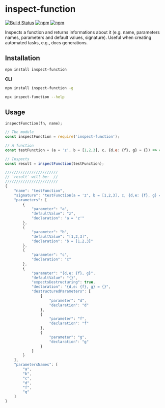# inspect-function

[![Build Status](https://api.travis-ci.org/DiegoZoracKy/inspect-function.svg)](https://travis-ci.org/DiegoZoracKy/inspect-function) [![npm](https://img.shields.io/npm/v/inspect-function.svg)]() [![npm](https://img.shields.io/npm/l/inspect-function.svg)]()

Inspects a function and returns informations about it (e.g. name, parameters names, parameters and default values, signature).
Useful when creating automated tasks, e.g., docs generations.

## Installation

```bash
npm install inspect-function
```
**CLI**
```bash
npm install inspect-function -g
```
```bash
npx inspect-function --help
```

## Usage

`inspectFunction(fn, name);`

```javascript
// The module
const inspectFunction = require('inspect-function');

// A function
const testFunction = (a = 'z', b = [1,2,3], c, {d,e: {f}, g} = {}) => console.log('noop');

// Inspects
const result = inspectFunction(testFunction);

////////////////////////
// `result` will be:  //
////////////////////////
{
    "name": "testFunction",
    "signature": "testFunction(a = 'z', b = [1,2,3], c, {d,e: {f}, g} = {});",
    "parameters": [
        {
            "parameter": "a",
            "defaultValue": "z",
            "declaration": "a = 'z'"
        },
        {
            "parameter": "b",
            "defaultValue": "[1,2,3]",
            "declaration": "b = [1,2,3]"
        },
        {
            "parameter": "c",
            "declaration": "c"
        },
        {
            "parameter": "{d,e: {f}, g}",
            "defaultValue": "{}",
            "expectsDestructuring": true,
            "declaration": "{d,e: {f}, g} = {}",
            "destructuredParameters": [
                {
                    "parameter": "d",
                    "declaration": "d"
                },
                {
                    "parameter": "f",
                    "declaration": "f"
                },
                {
                    "parameter": "g",
                    "declaration": "g"
                }
            ]
        }
    ],
    "parametersNames": [
        "a",
        "b",
        "c",
        "d",
        "f",
        "g"
    ]
}
```
